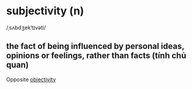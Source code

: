 # subjectivity (n)

/ˌsʌbdʒekˈtɪvəti/

## the fact of being influenced by personal ideas, opinions or feelings, rather than facts (tính chủ quan)

Opposite [objectivity](objectivity-n.md#the-fact-of-not-being-influenced-by-personal-feelings-or-opinions-but-considering-only-facts-tính-khách-quan)